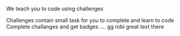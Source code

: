 We teach you to code using challenges

Challenges contain small task for you to complete and learn to code
Complete challanges and get badges .... gg robi great text there
